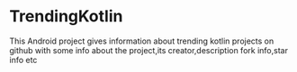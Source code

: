 # TrendingKotlin
This Android project gives information about trending kotlin projects on github with some info about the project,its creator,description
fork info,star info etc

